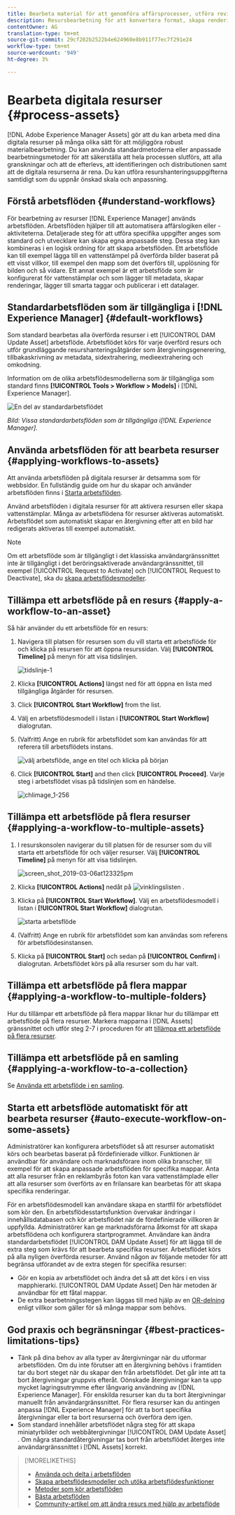 ```yaml
---
title: Bearbeta material för att genomföra affärsprocesser, utföra revisioner, uppfylla regelkrav och upprätthålla en grundläggande smidighet
description: Resursbearbetning för att konvertera format, skapa renderingar, hantera resurser, validera resurser och köra arbetsflöden.
contentOwner: AG
translation-type: tm+mt
source-git-commit: 29cf202b2522b4e624960e8b911f77ec7f291e24
workflow-type: tm+mt
source-wordcount: '949'
ht-degree: 3%

---
```



# Bearbeta digitala resurser {#process-assets}

[!DNL Adobe Experience Manager Assets] gör att du kan arbeta med dina digitala resurser på många olika sätt för att möjliggöra robust materialbearbetning. Du kan använda standardmetoderna eller anpassade bearbetningsmetoder för att säkerställa att hela processen slutförs, att alla granskningar och att de efterlevs, att identifieringen och distributionen samt att de digitala resurserna är rena. Du kan utföra resurshanteringsuppgifterna samtidigt som du uppnår önskad skala och anpassning.

## Förstå arbetsflöden {#understand-workflows}

För bearbetning av resurser [!DNL Experience Manager] används arbetsflöden. Arbetsflöden hjälper till att automatisera affärslogiken eller -aktiviteterna. Detaljerade steg för att utföra specifika uppgifter anges som standard och utvecklare kan skapa egna anpassade steg. Dessa steg kan kombineras i en logisk ordning för att skapa arbetsflöden. Ett arbetsflöde kan till exempel lägga till en vattenstämpel på överförda bilder baserat på ett visst villkor, till exempel den mapp som det överförs till, upplösning för bilden och så vidare. Ett annat exempel är ett arbetsflöde som är konfigurerat för vattenstämplar och som lägger till metadata, skapar renderingar, lägger till smarta taggar och publicerar i ett datalager.

## Standardarbetsflöden som är tillgängliga i [!DNL Experience Manager] {#default-workflows}

Som standard bearbetas alla överförda resurser i ett [!UICONTROL DAM Update Asset] arbetsflöde. Arbetsflödet körs för varje överförd resurs och utför grundläggande resurshanteringsåtgärder som återgivningsgenerering, tillbakaskrivning av metadata, sidextrahering, medieextrahering och omkodning.

Information om de olika arbetsflödesmodellerna som är tillgängliga som standard finns **[!UICONTROL Tools > Workflow > Models]** i [!DNL Experience Manager].

![En del av standardarbetsflödet](assets/aem-default-workflows.png)

*Bild: Vissa standardarbetsflöden som är tillgängliga i[!DNL Experience Manager].*

## Använda arbetsflöden för att bearbeta resurser {#applying-workflows-to-assets}

Att använda arbetsflöden på digitala resurser är detsamma som för webbsidor. En fullständig guide om hur du skapar och använder arbetsflöden finns i [Starta arbetsflöden](/help/sites-authoring/workflows-participating.md).

Använd arbetsflöden i digitala resurser för att aktivera resursen eller skapa vattenstämplar. Många av arbetsflödena för resurser aktiveras automatiskt. Arbetsflödet som automatiskt skapar en återgivning efter att en bild har redigerats aktiveras till exempel automatiskt.

>[!NOTE]
>
>Om ett arbetsflöde som är tillgängligt i det klassiska användargränssnittet inte är tillgängligt i det beröringsaktiverade användargränssnittet, till exempel [!UICONTROL Request to Activate] och [!UICONTROL Request to Deactivate], ska du [skapa arbetsflödesmodeller](/help/sites-developing/workflows-models.md#classic2touchui).

## Tillämpa ett arbetsflöde på en resurs {#apply-a-workflow-to-an-asset}

<!-- 
TBD: Add animated GIF for these steps instead of all these screenshots.
-->
Så här använder du ett arbetsflöde för en resurs:

1. Navigera till platsen för resursen som du vill starta ett arbetsflöde för och klicka på resursen för att öppna resurssidan. Välj **[!UICONTROL Timeline]** på menyn för att visa tidslinjen.

   ![tidslinje-1](assets/timeline.png)

1. Klicka **[!UICONTROL Actions]** längst ned för att öppna en lista med tillgängliga åtgärder för resursen.

1. Click **[!UICONTROL Start Workflow]** from the list.

1. Välj en arbetsflödesmodell i listan i **[!UICONTROL Start Workflow]** dialogrutan.

1. (Valfritt) Ange en rubrik för arbetsflödet som kan användas för att referera till arbetsflödets instans.

   ![välj arbetsflöde, ange en titel och klicka på början](assets/start-workflow.png)

1. Click **[!UICONTROL Start]** and then click **[!UICONTROL Proceed]**. Varje steg i arbetsflödet visas på tidslinjen som en händelse.

   ![chlimage_1-256](assets/chlimage_1-52.png)

## Tillämpa ett arbetsflöde på flera resurser {#applying-a-workflow-to-multiple-assets}

1. I resurskonsolen navigerar du till platsen för de resurser som du vill starta ett arbetsflöde för och väljer resurser. Välj **[!UICONTROL Timeline]** på menyn för att visa tidslinjen.

   ![screen_shot_2019-03-06at123325pm](assets/chlimage_1-136.png)

1. Klicka **[!UICONTROL Actions]** nedåt på ![vinklingslisten](assets/do-not-localize/chevron-up-icon.png) .
1. Klicka på **[!UICONTROL Start Workflow]**. Välj en arbetsflödesmodell i listan i **[!UICONTROL Start Workflow]** dialogrutan.

   ![starta arbetsflöde](assets/start-workflow.png)

1. (Valfritt) Ange en rubrik för arbetsflödet som kan användas som referens för arbetsflödesinstansen.
1. Klicka på **[!UICONTROL Start]** och sedan på **[!UICONTROL Confirm]** i dialogrutan. Arbetsflödet körs på alla resurser som du har valt.

## Tillämpa ett arbetsflöde på flera mappar {#applying-a-workflow-to-multiple-folders}

Hur du tillämpar ett arbetsflöde på flera mappar liknar hur du tillämpar ett arbetsflöde på flera resurser. Markera mapparna i [!DNL Assets] gränssnittet och utför steg 2-7 i proceduren för att [tillämpa ett arbetsflöde på flera resurser](/help/assets/assets-workflow.md#applying-a-workflow-to-multiple-assets).

## Tillämpa ett arbetsflöde på en samling {#applying-a-workflow-to-a-collection}

Se [Använda ett arbetsflöde i en samling](/help/assets/managing-collections-touch-ui.md#running-a-workflow-on-a-collection).

## Starta ett arbetsflöde automatiskt för att bearbeta resurser {#auto-execute-workflow-on-some-assets}

Administratörer kan konfigurera arbetsflödet så att resurser automatiskt körs och bearbetas baserat på fördefinierade villkor. Funktionen är användbar för användare och marknadsförare inom olika branscher, till exempel för att skapa anpassade arbetsflöden för specifika mappar. Anta att alla resurser från en reklambyrås foton kan vara vattenstämplade eller att alla resurser som överförts av en frilansare kan bearbetas för att skapa specifika renderingar.

För en arbetsflödesmodell kan användare skapa en startfil för arbetsflödet som kör den. En arbetsflödesstartsfunktion övervakar ändringar i innehållsdatabasen och kör arbetsflödet när de fördefinierade villkoren är uppfyllda. Administratörer kan ge marknadsförarna åtkomst för att skapa arbetsflödena och konfigurera startprogrammet. Användare kan ändra standardarbetsflödet [!UICONTROL DAM Update Asset] för att lägga till de extra steg som krävs för att bearbeta specifika resurser. Arbetsflödet körs på alla nyligen överförda resurser. Använd någon av följande metoder för att begränsa utförandet av de extra stegen för specifika resurser:

* Gör en kopia av arbetsflödet och ändra det så att det körs i en viss mapphierarki. [!UICONTROL DAM Update Asset] Den här metoden är användbar för ett fåtal mappar.
* De extra bearbetningsstegen kan läggas till med hjälp av en [OR-delning](/help/sites-developing/workflows-step-ref.md#or-split) enligt villkor som gäller för så många mappar som behövs.

## God praxis och begränsningar {#best-practices-limitations-tips}

* Tänk på dina behov av alla typer av återgivningar när du utformar arbetsflöden. Om du inte förutser att en återgivning behövs i framtiden tar du bort steget när du skapar den från arbetsflödet. Det går inte att ta bort återgivningar gruppvis efteråt. Oönskade återgivningar kan ta upp mycket lagringsutrymme efter långvarig användning av [!DNL Experience Manager]. För enskilda resurser kan du ta bort återgivningar manuellt från användargränssnittet. För flera resurser kan du antingen anpassa [!DNL Experience Manager] för att ta bort specifika återgivningar eller ta bort resurserna och överföra dem igen.
* Som standard innehåller arbetsflödet några steg för att skapa miniatyrbilder och webbåtergivningar [!UICONTROL DAM Update Asset] . Om några standardåtergivningar tas bort från arbetsflödet återges inte användargränssnittet i [!DNL Assets] korrekt.

>[!MORELIKETHIS]
>
>* [Använda och delta i arbetsflöden](/help/sites-authoring/workflows.md)
>* [Skapa arbetsflödesmodeller och utöka arbetsflödesfunktioner](/help/sites-developing/workflows.md)
>* [Metoder som kör arbetsflöden](/help/sites-administering/workflows-starting.md)
>* [Bästa arbetsflöden](/help/sites-developing/workflows-best-practices.md)
>* [Community-artikel om att ändra resurs med hjälp av arbetsflöde](https://helpx.adobe.com/experience-manager/using/modify_asset_workflow.html)

